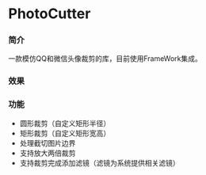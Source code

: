 # PhotoCutter
### 简介
一款模仿QQ和微信头像裁剪的库，目前使用FrameWork集成。
### 效果
[](https://github.com/wangwangok/PhotoCutter/blob/master/photo_cutter.gif)
### 功能
- 圆形裁剪（自定义矩形半径）
- 矩形裁剪（自定义矩形宽高）
- 处理截切图片边界
- 支持放大两倍裁剪
- 支持裁剪完成添加滤镜（滤镜为系统提供相关滤镜）
